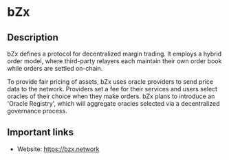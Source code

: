 # bZx

## Description

bZx defines a protocol for decentralized margin trading. It employs a hybrid order model, where third-party relayers each maintain their own order book while orders are settled on-chain.

To provide fair pricing of assets, bZx uses oracle providers to send price data to the network. Providers set a fee for their services and users select oracles of their choice when they make orders. bZx plans to introduce an 'Oracle Registry', which will aggregate oracles selected via a decentralized governance process.

## Important links

* Website: https://bzx.network
